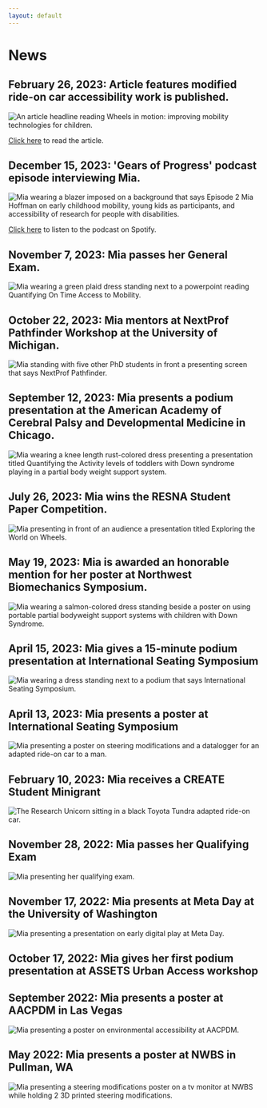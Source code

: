 ```yaml
---
layout: default
---
```


# News
## February 26, 2023: Article features modified ride-on car accessibility work is published. 
<img class="inline-picture" src="photos/WheelsInMotion-Article-Snip.png" alt = "An article headline reading Wheels in motion: improving mobility technologies for children.">

[Click here](https://www.me.washington.edu/news/article/2024-02-26/wheels-in-motion) to read the article.

## December 15, 2023: 'Gears of Progress' podcast episode interviewing Mia.
<img class="inline-picture" src="photos/Episode 2 Cover.png" alt = "Mia wearing a blazer imposed on a background that says Episode 2 Mia Hoffman on early childhood mobility, young kids as participants, and accessibility of research for people with disabilities.">

[Click here](https://open.spotify.com/episode/5kkFQaIhczc4ACfuEEovBu?si=10dc61ca4bdf4b05) to listen to the podcast on Spotify.

## November 7, 2023: Mia passes her General Exam.
<img class="inline-picture" src="photos/Mia-GeneralExam-2023.jpg" alt = "Mia wearing a green plaid dress standing next to a powerpoint reading Quantifying On Time Access to Mobility.">

## October 22, 2023: Mia mentors at NextProf Pathfinder Workshop at the University of Michigan.
<img class="inline-picture" src="photos/Mia-NextProf-2023.jpg" alt = "Mia standing with five other PhD students in front a presenting screen that says NextProf Pathfinder.">

## September 12, 2023: Mia presents a podium presentation at the American Academy of Cerebral Palsy and Developmental Medicine in Chicago.
<img class="inline-picture" src="photos/Mia-AACPDM-2023.jpg" alt = "Mia wearing a knee length rust-colored dress presenting a presentation titled Quantifying the Activity levels of toddlers with Down syndrome playing in a partial body weight support system.">

## July 26, 2023: Mia wins the RESNA Student Paper Competition.
<img class="inline-picture" src="photos/Mia-RESNA-2023.JPG" alt = "Mia presenting in front of an audience a presentation titled Exploring the World on Wheels.">

## May 19, 2023: Mia is awarded an honorable mention for her poster at Northwest Biomechanics Symposium.
<img class="inline-picture" src="photos/NWBS-Presentation-2023.jpg" alt = "Mia wearing a salmon-colored dress standing beside a poster on using portable partial bodyweight support systems with children with Down Syndrome.">

## April 15, 2023: Mia gives a 15-minute podium presentation at International Seating Symposium
<img class="inline-picture" src="photos/ISS-Podium-Presentation-2023.jpg" alt = "Mia wearing a dress standing next to a podium that says International Seating Symposium.">

## April 13, 2023: Mia presents a poster at International Seating Symposium
<img class="inline-picture" src="photos/ISS-Poster-Presentation-2023.jpg" alt = "Mia presenting a poster on steering modifications and a datalogger for an adapted ride-on car to a man.">

## February 10, 2023: Mia receives a CREATE Student Minigrant
<img class="inline-picture" src="photos/ROC1.JPEG" alt = "The Research Unicorn sitting in a black Toyota Tundra adapted ride-on car.">

## November 28, 2022: Mia passes her Qualifying Exam
<img class="inline-picture" src="photos/Mia-Qualifying-Exam.JPG" alt = "Mia presenting her qualifying exam.">

## November 17, 2022: Mia presents at Meta Day at the University of Washington
<img class="inline-picture" src="photos/Meta-Day-2022.JPEG" alt = "Mia presenting a presentation on early digital play at Meta Day.">

## October 17, 2022: Mia gives her first podium presentation at ASSETS Urban Access workshop

## September 2022: Mia presents a poster at AACPDM in Las Vegas
<img class="inline-picture" src="photos/AACPDM-Presentation-Sep-2022.jpeg" alt = "Mia presenting a poster on environmental accessibility at AACPDM.">

## May 2022: Mia presents a poster at NWBS in Pullman, WA
<img class="inline-picture" src="photos/NWBS-Presentation-May-2022.jpeg" alt = "Mia presenting a steering modifications poster on a tv monitor at NWBS while holding 2 3D printed steering modifications.">
